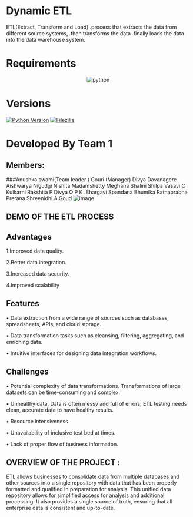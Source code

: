
# Dynamic ETL

ETL(Extract, Transform and Load)
.process that extracts the data from different source systems,
.then transforms the data 
.finally loads the data into the data warehouse system.

# Requirements

<p align="center">
    <img src="https://img.shields.io/badge/Python-yellow?style=for-the-badge&logo=python&logoColor=blue" alt="python" />
    <img scr="https://upload.wikimedia.org/wikipedia/commons/thumb/0/01/FileZilla_logo.svg/380px-FileZilla_logo.svg.png?20170527113000"/>
      </p>
      
# Versions

[![Python Version](https://img.shields.io/badge/Python-3.12.0-yellow.svg)](https://python.org/)
[![Filezilla](https://img.shields.io/badge/FileZilla-%230077B5.svg?logo=filezilla&logoColor=white)](https://filezilla-project.org/) 

# Developed By Team 1

## Members:
###Anushka swami(Team leader )
Gouri (Manager)
Divya Davanagere
Aishwarya Nigudgi 
Nishita Madamshetty 
Meghana
Shalini
Shilpa 
Vasavi C Kulkarni 
Rakshita P
Divya O P 
K .Bhargavi 
Spandana 
Bhumika 
Ratnaprabha 
Prerana 
Shreenidhi.A.Goud
![image](https://github.com/PDA-KALABURAGI/Dynamic-ETL/assets/121853960/df1544dc-0c1b-4748-8939-6df24f518505)


## DEMO OF THE ETL PROCESS 


## Advantages

1.Improved data quality.

2.Better data integration.

3.Increased data security.

4.Improved scalability




## Features

•	Data extraction from a wide range of sources such as databases, spreadsheets, APIs, and cloud storage.

•	Data transformation tasks such as cleansing, filtering, aggregating, and enriching data.

•	Intuitive interfaces for designing data integration workflows.




## Challenges

•	Potential complexity of data transformations. Transformations of large datasets can be time-consuming and complex.

•	Unhealthy data. Data is often messy and full of errors; ETL testing needs clean, accurate data to have healthy results.

•	Resource intensiveness.

•	Unavailability of inclusive test bed at times.

•	Lack of proper flow of business information.

## OVERVIEW OF THE PROJECT : 
ETL allows businesses to consolidate data from multiple databases and other sources into a single repository with data that has been properly formatted and qualified in preparation for analysis.
This unified data repository allows for simplified access for analysis and additional processing. 
It also provides a single source of truth, ensuring that all enterprise data is consistent and up-to-date.
